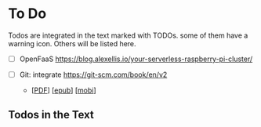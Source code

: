 # To Do

Todos are integrated in the text marked with TODOs. some of them have
a warning icon. Others will be listed here.

- [ ] OpenFaaS <https://blog.alexellis.io/your-serverless-raspberry-pi-cluster/>
- [ ] Git: integrate <https://git-scm.com/book/en/v2>

  - [[PDF](https://github.com/progit/progit2/releases/download/2.1.61/progit.pdf)]
    [[epub](https://github.com/progit/progit2/releases/download/2.1.61/progit.epub)]
    [[mobi](https://github.com/progit/progit2/releases/download/2.1.61/progit.mobi)]

## Todos in the Text
